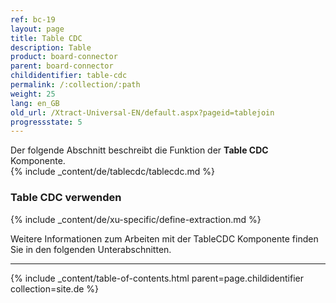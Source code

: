 ```yaml
---
ref: bc-19
layout: page
title: Table CDC
description: Table
product: board-connector
parent: board-connector
childidentifier: table-cdc
permalink: /:collection/:path
weight: 25
lang: en_GB
old_url: /Xtract-Universal-EN/default.aspx?pageid=tablejoin
progressstate: 5
---
```


Der folgende Abschnitt beschreibt die Funktion der **Table CDC** Komponente.<br>
{% include _content/de/tablecdc/tablecdc.md  %}

### Table CDC verwenden

{% include _content/de/xu-specific/define-extraction.md %}

Weitere Informationen zum Arbeiten mit der TableCDC Komponente finden Sie in den folgenden Unterabschnitten.

---

{% include _content/table-of-contents.html parent=page.childidentifier collection=site.de %}